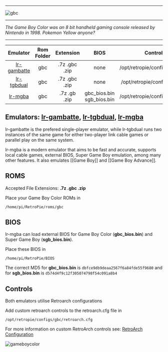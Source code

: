 ***
![gbc](https://cloud.githubusercontent.com/assets/10035308/12191836/672b3014-b596-11e5-9bbe-bcafd30bb402.png)
***
_The Game Boy Color was an 8 bit handheld gaming console released by Nintendo in 1998. Pokemon Yellow anyone?_

***

| Emulator | Rom Folder | Extension | BIOS |  Controller Config |
| :---: | :---: | :---: | :---: | :---: |
| [lr-gambatte](https://github.com/libretro/gambatte-libretro) | gbc  | .7z .gbc .zip | none | /opt/retropie/configs/gbc/retroarch.cfg |
| [lr-tgbdual](https://github.com/libretro/tgbdual-libretro) | gbc  | .7z .gbc .zip | none | /opt/retropie/configs/gb/retroarch.cfg |
| [lr-mgba](https://github.com/libretro/mgba) | gbc  | .7z .gb .zip | gbc_bios.bin sgb_bios.bin | /opt/retropie/configs/gbc/retroarch.cfg |

## Emulators: [lr-gambatte](https://github.com/libretro/gambatte-libretro), [lr-tgbdual](https://github.com/libretro/tgbdual-libretro),  [lr-mgba](https://github.com/libretro/mgba)

lr-gambatte is the prefered single-player emulator, while lr-tgbdual runs two instances of the same game for either two-player link cable games or parallel play on the same system.

lr-mgba is a modern emulator that aims to be fast and accurate, supports local cable games, external BIOS, Super Game Boy emulation, among many other features. It also emulates [[Game Boy]] and [[Game Boy Advance]].

## ROMS

Accepted File Extensions: **.7z .gbc .zip**

Place your Game Boy Color ROMs in
```
/home/pi/RetroPie/roms/gbc
```

## BIOS

lr-mgba can load external BIOS for Game Boy Color (**gbc_bios.bin**) and Super Game Boy (**sgb_bios.bin**).

Place these BIOS in
```
/home/pi/RetroPie/BIOS
```

The correct MD5 for **gbc_bios.bin** is `dbfce9db9deaa2567f6a84fde55f9680` and for **sgb_bios.bin** is `d574d4f9c12f305074798f54c091a8b4`

## Controls

Both emulators utilise Retroarch configurations

Add custom retroarch controls to the retroarch.cfg file in
```shell
/opt/retropie/configs/gbc/retroarch.cfg
```
For more information on custom RetroArch controls see: [RetroArch Configuration](RetroArch-Configuration)

![gameboycolor](https://cloud.githubusercontent.com/assets/10035308/7334404/bd65e496-eb4e-11e4-82e6-78494534d305.png)